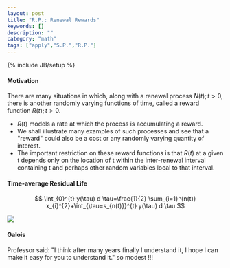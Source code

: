 ```yaml
---
layout: post 
title: "R.P.: Renewal Rewards"
keywords: [] 
description: ""
category: "math"
tags: ["apply","S.P.","R.P."]
---
```

{% include JB/setup %}

#### Motivation
There are many situations in which, along with a renewal process ${N(t); t >
0}$, there is another randomly varying functions of time, called a reward
function ${R(t); t>0}$. 
- $R(t)$ models a rate at which the process is accumulating a reward.
- We shall illustrate many examples of such processes and see that a "reward"
  could also be a cost or any randomly varying quantity of interest.
- The important restriction on these reward functions is that $R(t)$ at a given
  t depends only on the location of t within the inter-renewal interval
  containing t and perhaps other random variables local to that interval.




#### Time-average Residual Life
$$
\int_{0}^{t} y(\tau) d \tau=\frac{1}{2} \sum_{i=1}^{n(t)}
x_{i}^{2}+\int_{\tau=s_{n(t)}}^{t} y(\tau) d \tau
$$

<img
src="{{IMAGE_PATH}}/math-apply-stochastic-process-renewal-rewards-residual-life.png" />

#### Galois
Professor said: "I think after many years finally I understand it, I hope I can make it easy for
you to understand it." so modest !!!
